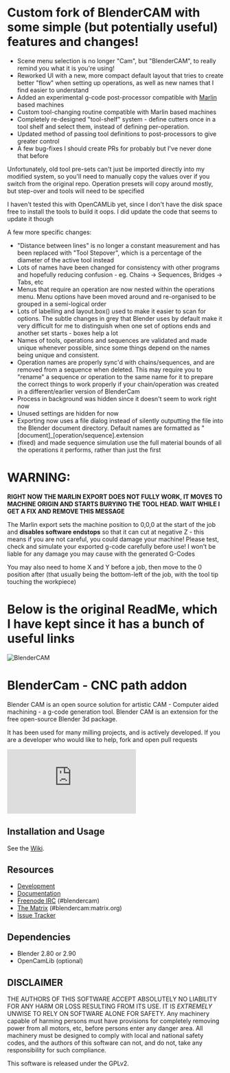 # Custom fork of BlenderCAM with some simple (but potentially useful) features and changes!

* Scene menu selection is no longer "Cam", but "BlenderCAM", to really remind you what it is you're using!
* Reworked UI with a new, more compact default layout that tries to create better "flow" when setting up operations, as well as new names that I find easier to understand
* Added an experimental g-code post-processor compatible with [Marlin](https://github.com/MarlinFirmware/Marlin) based machines
* Custom tool-changing routine compatible with Marlin based machines
* Completely re-designed "tool-shelf" system - define cutters once in a tool shelf and select them, instead of defining per-operation. 
* Updated method of passing tool definitions to post-processors to give greater control
* A few bug-fixes I should create PRs for probably but I've never done that before

Unfortunately, old tool pre-sets can't just be imported directly into my modified system, so you'll need to manually copy the values over if you switch from the original repo. Operation presets will copy around mostly, but step-over and tools will need to be specified

I haven't tested this with OpenCAMLib yet, since I don't have the disk space free to install the tools to build it oops. I did update the code that seems to update it though

A few more specific changes: 

* "Distance between lines" is no longer a constant measurement and has been replaced with "Tool Stepover", which is a percentage of the diameter of the active tool instead
* Lots of names have been changed for consistency with other programs and hopefully reducing confusion - eg. Chains -> Sequences, Bridges -> Tabs, etc
* Menus that require an operation are now nested within the operations menu. Menu options have been moved around and re-organised to be grouped in a semi-logical order
* Lots of labelling and layout.box() used to make it easier to scan for options. The subtle changes in grey that Blender uses by default make it very difficult for me to distinguish when one set of options ends and another set starts - boxes help a lot
* Names of tools, operations and sequences are validated and made unique whenever possible, since some things depend on the names being unique and consistent. 
* Operation names are properly sync'd with chains/sequences, and are removed from a sequence when deleted. This may require you to "rename" a sequence or operation to the same name for it to prepare the correct things to work properly if your chain/operation was created in a different/earlier version of BlenderCam
* Process in background was hidden since it doesn't seem to work right now
* Unused settings are hidden for now
* Exporting now uses a file dialog instead of silently outputting the file into the Blender document directory. Default names are formatted as "\[document\]_\[operation/sequence\].extension
* (fixed) and made sequence simulation use the full material bounds of all the operations it performs, rather than just the first

# WARNING:
**RIGHT NOW THE MARLIN EXPORT DOES NOT FULLY WORK, IT MOVES TO MACHINE ORIGIN AND STARTS BURYING THE TOOL HEAD. WAIT WHILE I GET A FIX AND REMOVE THIS MESSAGE**

The Marlin export sets the machine position to 0,0,0 at the start of the job and **disables software endstops** so that it can cut at negative Z - this means if you are not careful, you could damage your machine! Please test, check and simulate your exported g-code carefully before use! I won't be liable for any damage you may cause with the generated G-Codes

You may also need to home X and Y before a job, then move to the 0 position after (that usually being the bottom-left of the job, with the tool tip touching the workpiece)


# Below is the original ReadMe, which I have kept since it has a bunch of useful links


![BlenderCAM](./static/logo.png)

# BlenderCam - CNC path addon

Blender CAM is an open source solution for artistic CAM - Computer aided machining - a g-code generation tool.
Blender CAM is an extension for the free open-source Blender 3d package.

It has been used for many milling projects, and is actively developed.
If you are a developer who would like to help, fork and open pull requests


[![Chat on Matrix](https://img.shields.io/matrix/blendercam:matrix.org?label=Chat%20on%20Matrix)](https://riot.im/app/#/room/#blendercam:matrix.org)

## Installation and Usage

See the [Wiki](https://github.com/vilemduha/blendercam/wiki).


## Resources

* [Development](https://github.com/vilemduha/blendercam)
* [Documentation](https://github.com/vilemduha/blendercam/wiki)
* [Freenode IRC](http://webchat.freenode.net/?channels=%23blendercam) (#blendercam)
* [The Matrix](https://riot.im/app/#/room/#blendercam:matrix.org) (#blendercam:matrix.org)
* [Issue Tracker](https://github.com/blendercam/blendercam/issues)


## Dependencies

* Blender 2.80 or 2.90
* OpenCamLib (optional)


## DISCLAIMER

THE AUTHORS OF THIS SOFTWARE ACCEPT ABSOLUTELY NO LIABILITY FOR
ANY HARM OR LOSS RESULTING FROM ITS USE.  IT IS _EXTREMELY_ UNWISE
TO RELY ON SOFTWARE ALONE FOR SAFETY.  Any machinery capable of
harming persons must have provisions for completely removing power
from all motors, etc, before persons enter any danger area.  All
machinery must be designed to comply with local and national safety
codes, and the authors of this software can not, and do not, take
any responsibility for such compliance.

This software is released under the GPLv2.
